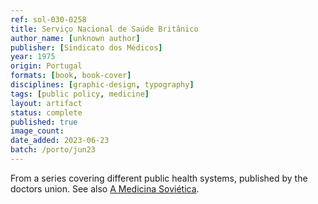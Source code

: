 ```yaml
---
ref: sol-030-0258
title: Serviço Nacional de Saúde Britânico
author_name: [unknown author]
publisher: [Sindicato dos Médicos]
year: 1975
origin: Portugal
formats: [book, book-cover]
disciplines: [graphic-design, typography]
tags: [public policy, medicine]
layout: artifact
status: complete
published: true
image_count:
date_added: 2023-06-23
batch: /porto/jun23
---
```


From a series covering different public health systems, published by the doctors union. See also <a class="text cat-link artifact" href="/artifacts/medicina-sovietica/">A Medicina Soviética</a>.
